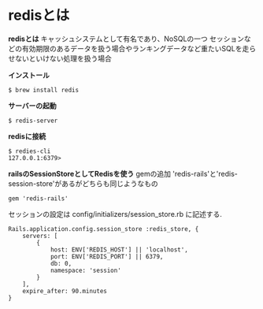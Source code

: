 # redisとは

**redisとは**
キャッシュシステムとして有名であり、NoSQLの一つ
セッションなどの有効期限のあるデータを扱う場合やランキングデータなど重たいSQLを走らせないといけない処理を扱う場合

**インストール**
```
$ brew install redis
```

**サーバーの起動**
```
$ redis-server
```

**redisに接続**
```
$ redies-cli
127.0.0.1:6379>
```

**railsのSessionStoreとしてRedisを使う**
gemの追加
'redis-rails'と'redis-session-store'があるがどちらも同じようなもの
```
gem 'redis-rails'
```

セッションの設定は config/initializers/session_store.rb に記述する.
```
Rails.application.config.session_store :redis_store, {
    servers: [
        {
            host: ENV['REDIS_HOST'] || 'localhost',
            port: ENV['REDIS_PORT'] || 6379,
            db: 0,
            namespace: 'session'
        }
    ],
    expire_after: 90.minutes
}
```